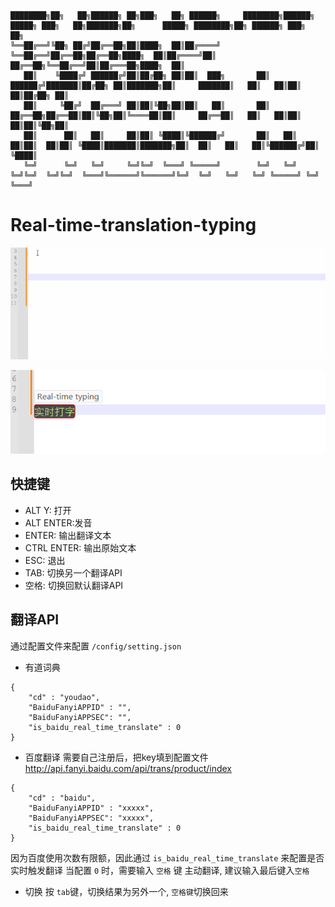```
████████╗██╗   ██╗██████╗ ██╗███╗   ██╗ ██████╗     ████████╗██████╗  █████╗ ███╗   ██╗███████╗██╗      █████╗ ████████╗██╗ ██████╗ ███╗   ██╗
╚══██╔══╝╚██╗ ██╔╝██╔══██╗██║████╗  ██║██╔════╝     ╚══██╔══╝██╔══██╗██╔══██╗████╗  ██║██╔════╝██║     ██╔══██╗╚══██╔══╝██║██╔═══██╗████╗  ██║
   ██║    ╚████╔╝ ██████╔╝██║██╔██╗ ██║██║  ███╗       ██║   ██████╔╝███████║██╔██╗ ██║███████╗██║     ███████║   ██║   ██║██║   ██║██╔██╗ ██║
   ██║     ╚██╔╝  ██╔═══╝ ██║██║╚██╗██║██║   ██║       ██║   ██╔══██╗██╔══██║██║╚██╗██║╚════██║██║     ██╔══██║   ██║   ██║██║   ██║██║╚██╗██║
   ██║      ██║   ██║     ██║██║ ╚████║╚██████╔╝       ██║   ██║  ██║██║  ██║██║ ╚████║███████║███████╗██║  ██║   ██║   ██║╚██████╔╝██║ ╚████║
   ╚═╝      ╚═╝   ╚═╝     ╚═╝╚═╝  ╚═══╝ ╚═════╝        ╚═╝   ╚═╝  ╚═╝╚═╝  ╚═╝╚═╝  ╚═══╝╚══════╝╚══════╝╚═╝  ╚═╝   ╚═╝   ╚═╝ ╚═════╝ ╚═╝  ╚═══╝
```
# Real-time-translation-typing
![图 1](images/cd51c69e870ecaf0daa9a115145ac94fc979770772a913fe31d85c015000d6ed.gif)  

![图 0](images/16771b28ffa808f0c407a1248a0c8a1775923cd97135443f8899d0adb9a668bc.png)  
## 快捷键
* ALT Y: 打开
* ALT ENTER:发音
* ENTER: 输出翻译文本
* CTRL ENTER: 输出原始文本
* ESC: 退出
* TAB: 切换另一个翻译API
* 空格: 切换回默认翻译API

## 翻译API
通过配置文件来配置 `/config/setting.json`

* 有道词典
```
{
    "cd" : "youdao",
    "BaiduFanyiAPPID" : "",
    "BaiduFanyiAPPSEC": "",
    "is_baidu_real_time_translate" : 0
}
```

* 百度翻译
需要自己注册后，把key填到配置文件
http://api.fanyi.baidu.com/api/trans/product/index

```
{
    "cd" : "baidu",
    "BaiduFanyiAPPID" : "xxxxx",
    "BaiduFanyiAPPSEC": "xxxxx",
    "is_baidu_real_time_translate" : 0
}
```
因为百度使用次数有限额，因此通过  `is_baidu_real_time_translate` 来配置是否实时触发翻译
当配置 `0` 时，需要输入 `空格` 键 主动翻译, 建议输入最后键入`空格`

* 切换
按 `tab`键，切换结果为另外一个, `空格键`切换回来